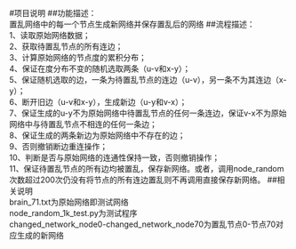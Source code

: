 #项目说明
##功能描述：  
置乱网络中的每一个节点生成新网络并保存置乱后的网络
##流程描述：  
1、读取原始网络数据；  
2、获取待置乱节点的所有连边；  
3、计算原始网络的节点度的累积分布；  
4、保证在度分布不变的随机选取两条（u-v和x-y）；  
5、保证随机选取的边，一条为待置乱节点的连边（u-v），另一条不为其连边（x-y）；  
6、断开旧边（u-v和x-y），生成新边（u-y和v-x）；  
7、保证生成的u-y不为原始网络中待置乱节点的任何一条连边，保证v-x不为原始网络中与待置乱节点不相连的任何一条边；  
8、保证生成的两条新边为原始网络中不存在的边；  
9、否则撤销断边重连操作；  
10、判断是否与原始网络的连通性保持一致，否则撤销操作；  
11、保证待置乱节点的所有边均被置乱，保存新网络。或者，调用node_random次数超过200次仍没有将节点的所有连边置乱则不再调用直接保存新网络。 
##相关说明  
brain_71.txt为原始网络即测试网络  
node_random_1k_test.py为测试程序  
changed_network_node0-changed_network_node70为置乱节点0-节点70对应生成的新网络  

